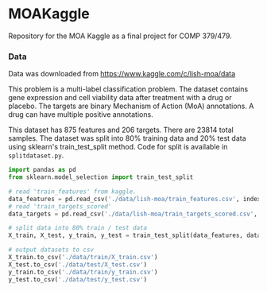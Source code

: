 # MOAKaggle
Repository for the MOA Kaggle as a final project for COMP 379/479.


### Data

Data was downloaded from https://www.kaggle.com/c/lish-moa/data

This problem is a multi-label classification problem. The dataset contains gene expression and cell viability data
after treatment with a drug or placebo. The targets are binary Mechanism of Action (MoA) annotations. A drug can have multiple
positive annotations.

This dataset has 875 features and 206 targets. There are 23814 total samples. The dataset was split into 80% training data 
and 20% test data using sklearn's train_test_split method. Code for split is available in `splitdataset.py`.

```python
import pandas as pd
from sklearn.model_selection import train_test_split

# read 'train_features' from kaggle.
data_features = pd.read_csv('./data/lish-moa/train_features.csv', index_col=0)
# read 'train_targets_scored'
data_targets = pd.read_csv('./data/lish-moa/train_targets_scored.csv', index_col=0)

# split data into 80% train / test data
X_train, X_test, y_train, y_test = train_test_split(data_features, data_targets, random_state=1, train_size=0.8)

# output datasets to csv
X_train.to_csv('./data/train/X_train.csv')
X_test.to_csv('./data/test/X_test.csv')
y_train.to_csv('./data/train/y_train.csv')
y_test.to_csv('./data/test/y_test.csv')
```